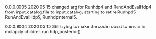0.0.0.0005 2020 05 15
  changed arg for Runhdp4 and RundAndEvalHdp4 from input.catalog.file to
  input.catalog; starting to retire Runhpd5, RunAndEvalHdp5, RunhdpInternal5.

0.0.0.9004 2020 05 15
  Still trying to make the code robust to errors in mclapply children
  run hdp_posterior()
